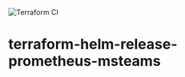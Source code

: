 ![Terraform CI](https://github.com/OpenQAI/terraform-helm-release-prometheus-msteams/workflows/Terraform%20CI/badge.svg?branch=master)
# terraform-helm-release-prometheus-msteams
